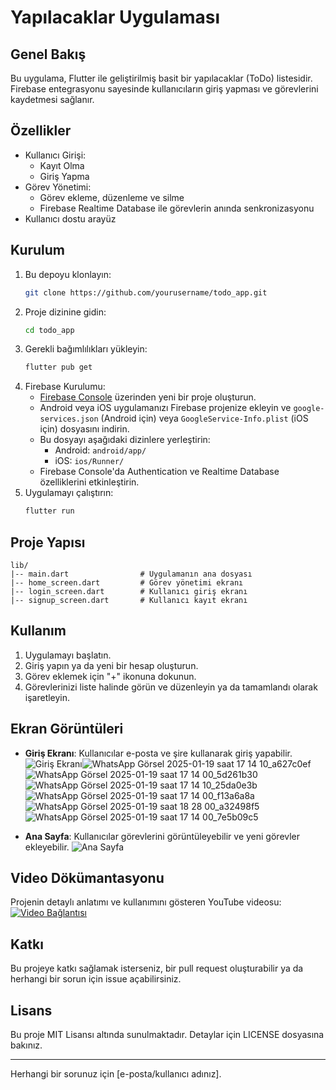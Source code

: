 # Yapılacaklar Uygulaması

## Genel Bakış
Bu uygulama, Flutter ile geliştirilmiş basit bir yapılacaklar (ToDo) listesidir. Firebase entegrasyonu sayesinde kullanıcıların giriş yapması ve görevlerini kaydetmesi sağlanır.

## Özellikler
- Kullanıcı Girişi:
  - Kayıt Olma
  - Giriş Yapma
- Görev Yönetimi:
  - Görev ekleme, düzenleme ve silme
  - Firebase Realtime Database ile görevlerin anında senkronizasyonu
- Kullanıcı dostu arayüz

## Kurulum
1. Bu depoyu klonlayın:
   ```bash
   git clone https://github.com/yourusername/todo_app.git
   ```
2. Proje dizinine gidin:
   ```bash
   cd todo_app
   ```
3. Gerekli bağımlılıkları yükleyin:
   ```bash
   flutter pub get
   ```
4. Firebase Kurulumu:
   - [Firebase Console](https://console.firebase.google.com/) üzerinden yeni bir proje oluşturun.
   - Android veya iOS uygulamanızı Firebase projenize ekleyin ve `google-services.json` (Android için) veya `GoogleService-Info.plist` (iOS için) dosyasını indirin.
   - Bu dosyayı aşağıdaki dizinlere yerleştirin:
     - Android: `android/app/`
     - iOS: `ios/Runner/`
   - Firebase Console'da Authentication ve Realtime Database özelliklerini etkinleştirin.
5. Uygulamayı çalıştırın:
   ```bash
   flutter run
   ```

## Proje Yapısı
```
lib/
|-- main.dart                # Uygulamanın ana dosyası
|-- home_screen.dart         # Görev yönetimi ekranı
|-- login_screen.dart        # Kullanıcı giriş ekranı
|-- signup_screen.dart       # Kullanıcı kayıt ekranı
```

## Kullanım
1. Uygulamayı başlatın.
2. Giriş yapın ya da yeni bir hesap oluşturun.
3. Görev eklemek için "+" ikonuna dokunun.
4. Görevlerinizi liste halinde görün ve düzenleyin ya da tamamlandı olarak işaretleyin.

## Ekran Görüntüleri
- **Giriş Ekranı**:
  Kullanıcılar e-posta ve şire kullanarak giriş yapabilir.
  ![Giriş Ekranı](screenshots/login_screen.png)![WhatsApp Görsel 2025-01-19 saat 17 14 10_a627c0ef](https://github.com/user-attachments/assets/e35a5172-51c9-4878-9f30-63aa7a2dc18c)
![WhatsApp Görsel 2025-01-19 saat 17 14 00_5d261b30](https://github.com/user-attachments/assets/e0d1ff93-d16a-4ae9-9b06-7e30ba93fb47)
![WhatsApp Görsel 2025-01-19 saat 17 14 10_25da0e3b](https://github.com/user-attachments/assets/dc4523f8-899c-437a-8ae3-afa2a73d7bf1)
![WhatsApp Görsel 2025-01-19 saat 17 14 00_f13a6a8a](https://github.com/user-attachments/assets/8cef411d-93e0-46e2-bc42-c14025c1048a)
![WhatsApp Görsel 2025-01-19 saat 18 28 00_a32498f5](https://github.com/user-attachments/assets/20a81f1c-0c44-4352-8188-f111e27dac2c)
![WhatsApp Görsel 2025-01-19 saat 17 14 00_7e5b09c5](https://github.com/user-attachments/assets/80887f39-0229-48c6-8dd2-7399eb775ac4)


- **Ana Sayfa**:
  Kullanıcılar görevlerini görüntüleyebilir ve yeni görevler ekleyebilir.
  ![Ana Sayfa](screenshots/home_screen.png)

## Video Dökümantasyonu
Projenin detaylı anlatımı ve kullanımını gösteren YouTube videosu:
[![Video Bağlantısı](https://img.youtube.com/vi/VIDEO_ID/0.jpg)](https://www.youtube.com/watch?v=VIDEO_ID)

## Katkı
Bu projeye katkı sağlamak isterseniz, bir pull request oluşturabilir ya da herhangi bir sorun için issue açabilirsiniz.

## Lisans
Bu proje MIT Lisansı altında sunulmaktadır. Detaylar için LICENSE dosyasına bakınız.

---

Herhangi bir sorunuz için [e-posta/kullanıcı adınız].



